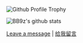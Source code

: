 ![Github Profile Trophy](https://github-profile-trophy.vercel.app/?username=bb9z&theme=onedark&no-frame=true&no-bg=true&column=12)
<!-- https://github.com/ryo-ma/github-profile-trophy -->

![BB9z's github stats](https://github-readme-stats.vercel.app/api?username=bb9z&show_icons=1&hide_border=1&hide_title=1&bg_color=45,39F,07C&title_color=fff&text_color=fff&icon_color=cdf)
<!-- https://github.com/anuraghazra/github-readme-stats -->

[Leave a message](https://github.com/BB9z/BB9z/issues/new/choose) | [给我留言](https://github.com/BB9z/BB9z/issues/new/choose)
